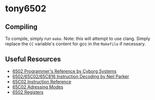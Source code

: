 # tony6502
## Compiling

To compile, simply run `make`. Note: this will attempt to use clang.
Simply replace the `CC` variable's content for gcc in the `Makefile` if
necessary.

## Useful Resources

* [6502 Programmer's Reference by Cyborg Systems](http://homepage.ntlworld.com/cyborgsystems/CS_Main/6502/6502.htm)
* [6502/65C02/65C816 Instruction Decoding by Neil Parker](http://www.llx.com/~nparker/a2/opcodes.html)
* [65C02 Instruction Reference](http://www.obelisk.demon.co.uk/65C02/reference.html)
* [65C02 Adressing Modes](http://www.obelisk.demon.co.uk/65C02/addressing.html)
* [6502 Registers](http://www.obelisk.demon.co.uk/6502/registers.html)
